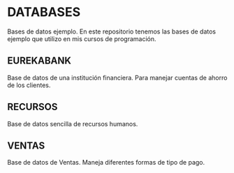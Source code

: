 # DATABASES

Bases de datos ejemplo.
En este repositorio tenemos las bases de datos ejemplo que utilizo en mis cursos de programación.

EUREKABANK
-------------------------------------------------------
Base de datos de una institución financiera.
Para manejar cuentas de ahorro de los clientes.

RECURSOS
-------------------------------------------------------
Base de datos sencilla de recursos humanos.

VENTAS
-------------------------------------------------------
Base de datos de Ventas.
Maneja diferentes formas de tipo de pago.
